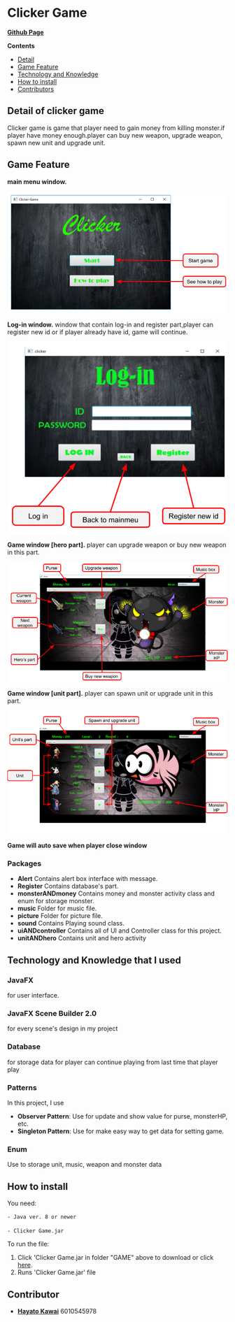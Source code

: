 # Clicker Game

[**Github Page**](https://jp-ske15.github.io/Project2-Clicker-Game/)

**Contents**

- [Detail](#detail-of-clicker-game)
- [Game Feature](#game-feature)
- [Technology and Knowledge](#technology-and-knowledge-that-i-used)
- [How to install](#how-to-install)
- [Contributors](#contributors)

## Detail of clicker game
Clicker game is game that player need to gain money from killing monster.if player have money enough.player can buy new weapon, upgrade weapon, spawn new unit and upgrade unit.

## Game Feature
**main menu window.**

![Mwindow](RMpicture/pic.png)

**Log-in window.** window that contain log-in and register part,player can register new id or if player already have id, game will continue.

![Lwindow](RMpicture/pic2.png)

**Game window [hero part].** player can upgrade weapon or buy new weapon in this part.

![GwindowH](RMpicture/pic3.png)

**Game window [unit part].** player can spawn unit or upgrade unit in this part.

![GwindowU](RMpicture/last.png)

**Game will auto save when player close window**

### Packages
- **Alert** Contains alert box  interface with message.
- **Register** Contains database's part.
- **monsterANDmoney**  Contains money and monster activity class and enum for storage monster.
- **music** Folder for music file.
- **picture** Folder for picture file.
- **sound** Contains Playing sound class.
- **uiANDcontroller** Contains all of UI and Controller class for this project.
- **unitANDhero** Contains unit and hero activity

## Technology and Knowledge that I used

### JavaFX
for user interface.

### JavaFX Scene Builder 2.0
for every scene's design in my project

### Database
for storage data for player can continue playing from last time that player play

### Patterns
In this project, I use
- **Observer Pattern**: Use for update and show value for purse, monsterHP, etc.
- **Singleton Pattern**: Use for make easy way to get data for setting game.
 
### Enum
 Use to storage unit, music, weapon and monster data

## How to install

You need: 

	- Java ver. 8 or newer

	- Clicker Game.jar


To run the file: 

1. Click 'Clicker Game.jar in folder "GAME"  above to download or click [here](https://github.com/JP-SKE15/Project2-Clicker-Game/blob/master/GAME/Clicker%20Game.jar).
2. Runs 'Clicker Game.jar' file



## Contributor

- [**Hayato Kawai**](https://github.com/JP-SKE15) 6010545978
